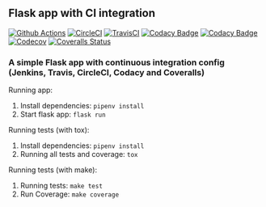 ## Flask app with CI integration

[![Github Actions](https://github.com/bergpb/flask-ci/actions/workflows/flask-app.yml/badge.svg?branch=main)](https://github.com/bergpb/flask-ci/actions/workflows/flask-app.yml)
[![CircleCI](https://circleci.com/gh/bergpb/flask-ci.svg?style=svg)](https://circleci.com/gh/bergpb/flask-ci)
[![TravisCI](https://app.travis-ci.com/bergpb/flask-ci.svg?token=JFHsPKFBKT84yqorLqiq&branch=master)](https://app.travis-ci.com/bergpb/flask-ci)
[![Codacy Badge](https://api.codacy.com/project/badge/Grade/164ef7868a6d440daa33708eb6e82a77)](https://www.codacy.com/app/bergpb/flask-ci?utm_source=github.com&amp;utm_medium=referral&amp;utm_content=bergpb/flask-ci&amp;utm_campaign=Badge_Grade)
[![Codacy Badge](https://api.codacy.com/project/badge/Coverage/164ef7868a6d440daa33708eb6e82a77)](https://www.codacy.com/app/bergpb/flask-ci?utm_source=github.com&utm_medium=referral&utm_content=bergpb/flask-ci&utm_campaign=Badge_Coverage)
[![Codecov](https://codecov.io/gh/bergpb/flask-ci/branch/master/graph/badge.svg)](https://codecov.io/gh/bergpb/flask-ci)
[![Coveralls Status](https://coveralls.io/repos/github/bergpb/flask-ci/badge.svg?branch=master)](https://coveralls.io/github/bergpb/flask-ci?branch=master)

### A simple Flask app with continuous integration config (Jenkins, Travis, CircleCI, Codacy and Coveralls)



Running app:
1.  Install dependencies: ```pipenv install```
2.  Start flask app: ```flask run```

Running tests (with tox):
1.  Install dependencies: ```pipenv install```
2.  Running all tests and coverage: ```tox```

Running tests (with make):
1.  Running tests: ```make test```
2.  Run Coverage: ```make coverage```
